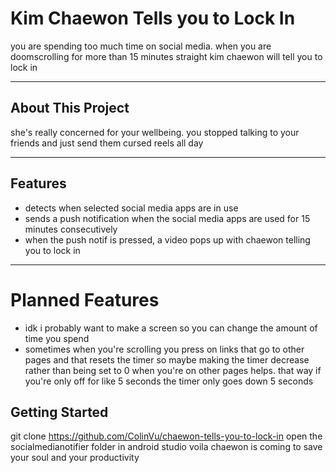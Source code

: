 # Kim Chaewon Tells you to Lock In

you are spending too much time on social media. when you are doomscrolling for more than 15 minutes straight kim chaewon will tell you to lock in

---

## About This Project

she's really concerned for your wellbeing. you stopped talking to your friends and just send them cursed reels all day

---

## Features
- detects when selected social media apps are in use
- sends a push notification when the social media apps are used for 15 minutes consecutively
- when the push notif is pressed, a video pops up with chaewon telling you to lock in

---

# Planned Features
- idk i probably want to make a screen so you can change the amount of time you spend
- sometimes when you're scrolling you press on links that go to other pages and that resets the timer so maybe making the timer decrease rather than being set to 0 when you're on other pages helps. that way if you're only off for like 5 seconds the timer only goes down 5 seconds

## Getting Started

git clone https://github.com/ColinVu/chaewon-tells-you-to-lock-in
open the socialmedianotifier folder in android studio
voila chaewon is coming to save your soul and your productivity
